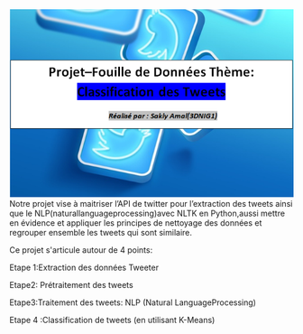 
<img src="ic2.PNG" widhth="10">
Notre projet vise à maitriser l’API de twitter pour l’extraction des tweets ainsi que le NLP(naturallanguageprocessing)avec NLTK en Python,aussi mettre en évidence et appliquer
les principes de nettoyage des données et regrouper ensemble les tweets qui sont similaire. 

Ce projet s'articule autour de 4 points:



Etape 1:Extraction des données Tweeter

 Etape2: Prétraitement des tweets
 
Etape3:Traitement des tweets: NLP (Natural LanguageProcessing)

Etape 4 :Classification de tweets (en utilisant K-Means)


 
